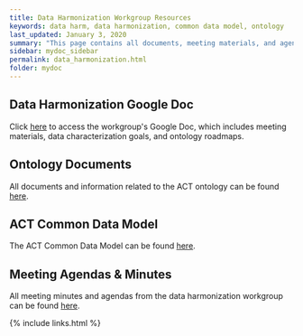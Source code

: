 ```yaml
---
title: Data Harmonization Workgroup Resources
keywords: data harm, data harmonization, common data model, ontology
last_updated: January 3, 2020
summary: "This page contains all documents, meeting materials, and agendas from the data harmonization workking group."
sidebar: mydoc_sidebar
permalink: data_harmonization.html
folder: mydoc
---
```


## Data Harmonization Google Doc
Click [here](https://docs.google.com/spreadsheets/d/1ZTx8K2MTO6N3P5rJ2sPnpojMg4rSZomauo2iZWADY5A/edit) to access the workgroup's Google Doc, which includes meeting materials, data characterization goals, and ontology roadmaps. 

## Ontology Documents
All documents and information related to the ACT ontology can be found [here](/ACT-test/ontology).

## ACT Common Data Model
The ACT Common Data Model can be found [here](https://pitt.box.com/s/nuoueqadkcuhq6oqxbg3rsmg0kcaqcyo).

## Meeting Agendas & Minutes
All meeting minutes and agendas from the data harmonization workgroup can be found [here](https://pitt.box.com/s/0ntqorv5k7wjqc6v3x26n0ivcqs052se).



{% include links.html %}

